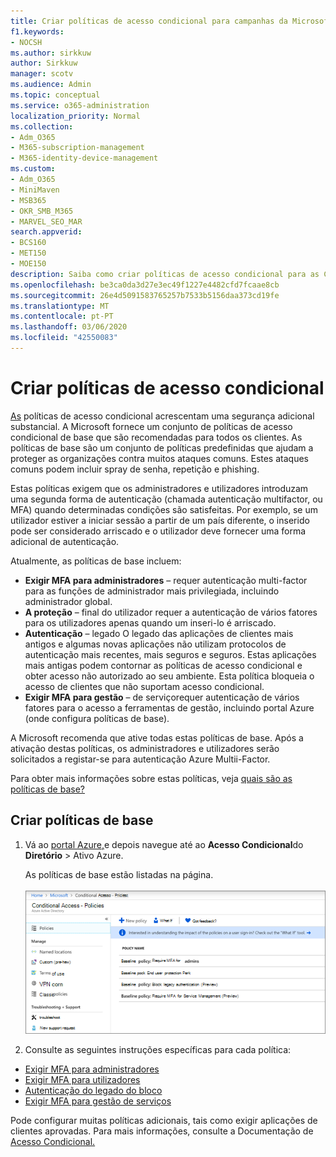 ```yaml
---
title: Criar políticas de acesso condicional para campanhas da Microsoft 365
f1.keywords:
- NOCSH
ms.author: sirkkuw
author: Sirkkuw
manager: scotv
ms.audience: Admin
ms.topic: conceptual
ms.service: o365-administration
localization_priority: Normal
ms.collection:
- Adm_O365
- M365-subscription-management
- M365-identity-device-management
ms.custom:
- Adm_O365
- MiniMaven
- MSB365
- OKR_SMB_M365
- MARVEL_SEO_MAR
search.appverid:
- BCS160
- MET150
- MOE150
description: Saiba como criar políticas de acesso condicional para as Campanhas Microsoft 365 para adicionar uma segurança adicional substancial.
ms.openlocfilehash: be3ca0da3d27e3ec49f1227e4482cfd7fcaae8cb
ms.sourcegitcommit: 26e4d5091583765257b7533b5156daa373cd19fe
ms.translationtype: MT
ms.contentlocale: pt-PT
ms.lasthandoff: 03/06/2020
ms.locfileid: "42550083"
---
```

# <a name="set-up-conditional-access-policies"></a>Criar políticas de acesso condicional

[As](https://docs.microsoft.com/azure/active-directory/conditional-access/overview) políticas de acesso condicional acrescentam uma segurança adicional substancial. A Microsoft fornece um conjunto de políticas de acesso condicional de base que são recomendadas para todos os clientes. As políticas de base são um conjunto de políticas predefinidas que ajudam a proteger as organizações contra muitos ataques comuns. Estes ataques comuns podem incluir spray de senha, repetição e phishing.

Estas políticas exigem que os administradores e utilizadores introduzam uma segunda forma de autenticação (chamada autenticação multifactor, ou MFA) quando determinadas condições são satisfeitas. Por exemplo, se um utilizador estiver a iniciar sessão a partir de um país diferente, o inserido pode ser considerado arriscado e o utilizador deve fornecer uma forma adicional de autenticação. 

Atualmente, as políticas de base incluem:
- **Exigir MFA para administradores** &ndash; requer autenticação multi-factor para as funções de administrador mais privilegiada, incluindo administrador global.
- **A proteção** &ndash; final do utilizador requer a autenticação de vários fatores para os utilizadores apenas quando um inseri-lo é arriscado. 
- **Autenticação** &ndash; legado O legado das aplicações de clientes mais antigos e algumas novas aplicações não utilizam protocolos de autenticação mais recentes, mais seguros e seguros. Estas aplicações mais antigas podem contornar as políticas de acesso condicional e obter acesso não autorizado ao seu ambiente. Esta política bloqueia o acesso de clientes que não suportam acesso condicional. 
- **Exigir MFA para gestão** &ndash; de serviçorequer autenticação de vários fatores para o acesso a ferramentas de gestão, incluindo portal Azure (onde configura políticas de base). 

A Microsoft recomenda que ative todas estas políticas de base. Após a ativação destas políticas, os administradores e utilizadores serão solicitados a registar-se para autenticação Azure Multii-Factor.

Para obter mais informações sobre estas políticas, veja [quais são as políticas de base?](https://docs.microsoft.com/azure/active-directory/conditional-access/concept-baseline-protection)


## <a name="set-up-baseline-policies"></a>Criar políticas de base

1. Vá ao [portal Azure,](https://portal.azure.com)e depois navegue até ao **Acesso Condicional**do **Diretório** \> Ativo Azure.
    
    As políticas de base estão listadas na página. <br/> <br/>
    ![Página que lista políticas de base para acesso condicional.](../media/baslinepolicies.png)
1. Consulte as seguintes instruções específicas para cada política:

  - [Exigir MFA para administradores](https://docs.microsoft.com/azure/active-directory/conditional-access/howto-baseline-protect-administrators)
- [Exigir MFA para utilizadores](https://docs.microsoft.com/azure/active-directory/conditional-access/howto-baseline-protect-end-users)  
 - [Autenticação do legado do bloco](https://docs.microsoft.com/azure/active-directory/conditional-access/howto-baseline-protect-legacy-auth)
  - [Exigir MFA para gestão de serviços](https://docs.microsoft.com/azure/active-directory/conditional-access/howto-baseline-protect-azure)

Pode configurar muitas políticas adicionais, tais como exigir aplicações de clientes aprovadas. Para mais informações, consulte a Documentação de [Acesso Condicional.](https://docs.microsoft.com/azure/active-directory/conditional-access/)

